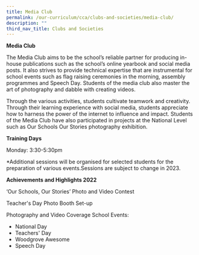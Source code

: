 ```yaml
---
title: Media Club
permalink: /our-curriculum/cca/clubs-and-societies/media-club/
description: ""
third_nav_title: Clubs and Societies
---
```

**Media Club**

The Media Club aims to be the school’s reliable partner for producing in-house publications such as the school’s online yearbook and social media posts. It also strives to provide technical expertise that are instrumental for school events such as flag raising ceremonies in the morning, assembly programmes and Speech Day. Students of the media club also master the art of photography and dabble with creating videos. 

Through the various activities, students cultivate teamwork and creativity. Through their learning experience with social media, students appreciate how to harness the power of the internet to influence and impact. Students of the Media Club have also participated in projects at the National Level such as Our Schools Our Stories photography exhibition.

**Training Days**

Monday: 3:30-5:30pm

*Additional sessions will be organised for selected students for the preparation of various events.Sessions are subject to change in 2023.

**Achievements and Highlights 2022**

‘Our Schools, Our Stories’ Photo and Video Contest

Teacher's Day Photo Booth Set-up

Photography and Video Coverage School Events: 

* National Day 
* Teachers' Day 
* Woodgrove Awesome
* Speech Day



